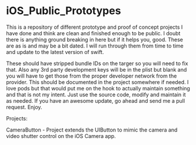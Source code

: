 # iOS_Public_Prototypes

This is a repository of different prototype and proof of concept projects I have done and think are clean and finished enough to be public.  I doubt there is anything ground breaking in here but if it helps you, good. These are as is and may be a bit dated.  I will run through them from time to time and update to the latest version of swift.

These should have stripped bundle IDs on the targer so you will need to fix that.  Also any 3rd party development keys will be in the plist but blank and you will have to get those from the proper developer network from the provider.  This should be documented in the project somewhere if needed.  I love pods but that would put me on the hook to actually maintain something and that is not my intent.  Just use the source code, modify and maintain it as needed.  If you have an awesome update, go ahead and send me a pull request. Enjoy.

Projects:

CameraButton - Project extends the UIButton to mimic the camera and video shutter control on the iOS Camera app.
